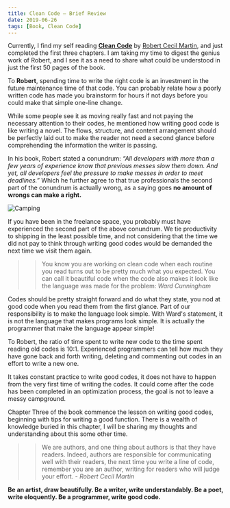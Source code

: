 ```yaml
---
title: Clean Code – Brief Review
date: 2019-06-26
tags: [Book, Clean Code]
---
```


Currently, I find my self reading **[Clean Code](https://www.amazon.com/Clean-Code-Handbook-Software-Craftsmanship/dp/0132350882)** by [Robert Cecil Martin](https://twitter.com/unclebobmartin?ref_src=twsrc%5Egoogle%7Ctwcamp%5Eserp%7Ctwgr%5Eauthor), and just completed the first three chapters. I am taking my time to digest the genius work of Robert, and I see it as a need to share what could be understood in just the first 50 pages of the book.

To __Robert__, spending time to write the right code is an investment in the future maintenance time of that code. You can probably relate how a poorly written code has made you brainstorm for hours if not days before you could make that simple one-line change.

While some people see it as moving really fast and not paying the necessary attention to their codes, he mentioned how writing good code is like writing a novel. The flows, structure, and content arrangement should be perfectly laid out to make the reader not need a second glance before comprehending the information the writer is passing.

In his book, Robert stated a conundrum: _“All developers with more than a few years of experience know that previous messes slow them down. And yet, all developers feel the pressure to make messes in order to meet deadlines.”_ Which he further agree to that true professionals the second part of the conundrum is actually wrong, as a saying goes __no amount of wrongs can make a right.__

![Camping](/assets/camping.jpg)

If you have been in the freelance space, you probably must have experienced the second part of the above conundrum. We tie productivity to shipping in the least possible time, and not considering that the time we did not pay to think through writing good codes would be demanded the next time we visit them again.

>> You know you are working on clean code when each routine you read turns out to be pretty much what you expected.
>> You can call it beautiful code when the code also makes it look like the language was made for the problem: _Ward Cunningham_

Codes should be pretty straight forward and do what they state, you nod at good code when you read them from the first glance. Part of our responsibility is to make the language look simple. With Ward's statement, it is not the language that makes programs look simple. It is actually the programmer that make the language appear simple!

To Robert, the ratio of time spent to write new code to the time spent reading old codes is 10:1. Experienced programmers can tell how much they have gone back and forth writing, deleting and commenting out codes in an effort to write a new one.

It takes constant practice to write good codes, it does not have to happen from the very first time of writing the codes. It could come after the code has been completed in an optimization process, the goal is not to leave a messy campground.

Chapter Three of the book commence the lesson on writing good codes, beginning with tips for writing a good function. There is a wealth of knowledge buried in this chapter, I will be sharing my thoughts and understanding about this some other time.

>> We are authors, and one thing about authors is that they have readers. Indeed, authors are responsible for communicating well with their readers, the next time you write a line of code, remember you are an author, writing for readers who will judge your effort. - _Robert Cecil Martin_

**Be an artist, draw beautifully. Be a writer, write understandably. Be a poet, write eloquently. Be a programmer, write good code.**